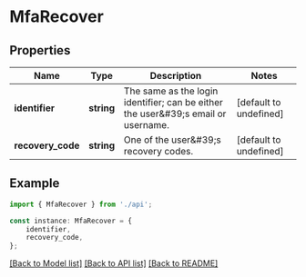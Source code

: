 # MfaRecover


## Properties

Name | Type | Description | Notes
------------ | ------------- | ------------- | -------------
**identifier** | **string** | The same as the login identifier; can be either the user\&#39;s email or username. | [default to undefined]
**recovery_code** | **string** | One of the user\&#39;s recovery codes. | [default to undefined]

## Example

```typescript
import { MfaRecover } from './api';

const instance: MfaRecover = {
    identifier,
    recovery_code,
};
```

[[Back to Model list]](../README.md#documentation-for-models) [[Back to API list]](../README.md#documentation-for-api-endpoints) [[Back to README]](../README.md)
